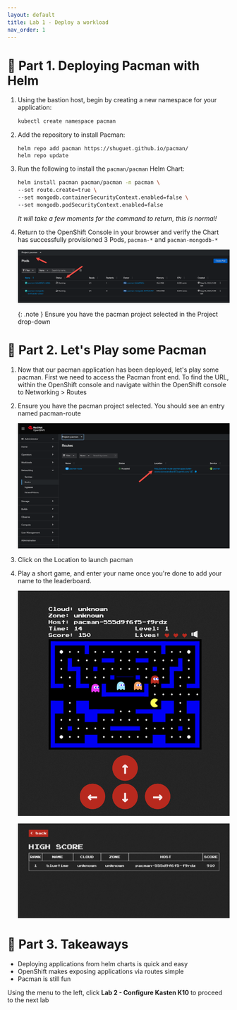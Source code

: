 ```yaml
---
layout: default
title: Lab 1 - Deploy a workload
nav_order: 1
---
```

📖 Part 1. Deploying Pacman with Helm
======================================

1. Using the bastion host, begin by creating a new namespace for your application:

    ```bash
    kubectl create namespace pacman
    ```

2. Add the repository to install Pacman:

    ```
    helm repo add pacman https://shuguet.github.io/pacman/
    helm repo update
    ```

3. Run the following to install the `pacman/pacman` Helm Chart:

    ```bash
    helm install pacman pacman/pacman -n pacman \
    --set route.create=true \
    --set mongodb.containerSecurityContext.enabled=false \
    --set mongodb.podSecurityContext.enabled=false
    ```

    *It will take a few moments for the command to return, this is normal!*

5. Return to the OpenShift Console in your browser and verify the Chart has successfully provisioned 3 Pods, `pacman-*` and `pacman-mongodb-*`

    ![pacman pods](./assets/images/pacman_pods.png)

    {: .note }
    Ensure you have the pacman project selected in the Project drop-down


📖 Part 2. Let's Play some Pacman
======================================

1. Now that our pacman application has been deployed, let's play some pacman. First we need to access the Pacman front end.  To find the URL, within the OpenShift console and navigate within the OpenShift console to Networking > Routes

2. Ensure you have the pacman project selected.  You should see an entry named pacman-route

    ![pacman route](./assets/images/pacman_route.png)

3. Click on the Location to launch pacman

4. Play a short game, and enter your name once you're done to add your name to the leaderboard.

    ![pacman game](./assets/images/pacman_game.png)

    ![pacman leaderboard](./assets/images/pacman_leaderboard.png)

🏁 Part 3. Takeaways
====================
- Deploying applications from helm charts is quick and easy
- OpenShift makes exposing applications via routes simple
- Pacman is still fun

Using the menu to the left, click **Lab 2 - Configure Kasten K10** to proceed to the next lab
